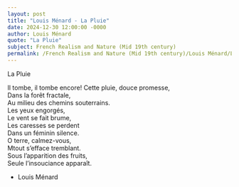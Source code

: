```yaml
---
layout: post
title: "Louis Ménard - La Pluie"
date: 2024-12-30 12:00:00 -0000
author: Louis Ménard
quote: "La Pluie"
subject: French Realism and Nature (Mid 19th century)
permalink: /French Realism and Nature (Mid 19th century)/Louis Ménard/Louis Ménard - La Pluie
---
```


La Pluie

Il tombe, il tombe encore!
Cette pluie, douce promesse,  
Dans la forêt fractale,  
Au milieu des chemins souterrains.  
Les yeux engorgés,  
Le vent se fait brume,  
Les caresses se perdent  
Dans un féminin silence.  
O terre, calmez-vous,  
Mtout s’efface tremblant.  
Sous l’apparition des fruits,  
Seule l’insouciance apparaît.

- Louis Ménard

